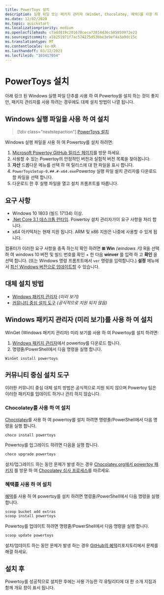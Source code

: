 ```yaml
---
title: PowerToys 설치
description: 실행 파일 또는 패키지 관리자 (WinGet, Chocolatey, 혜택)를 사용 하 여 Windows 10을 사용자 지정 하는 일련의 유틸리티 인 Powertoy을 설치 합니다.
ms.date: 12/02/2020
ms.topic: quickstart
ms.localizationpriority: medium
ms.openlocfilehash: c7add819c201678ceca72814d36c585859972e23
ms.sourcegitcommit: a1b251971f7ac574275d53bbe3e9ef4a3a9dc15c
ms.translationtype: MT
ms.contentlocale: ko-KR
ms.lasthandoff: 03/12/2021
ms.locfileid: "103417054"
---
```

# <a name="install-powertoys"></a>PowerToys 설치

아래 링크 된 Windows 실행 파일 단추를 사용 하 여 Powertoy을 설치 하는 것이 좋지만, 패키지 관리자를 사용 하려는 경우에도 대체 설치 방법이 나열 됩니다.

## <a name="install-with-windows-executable-file"></a>Windows 실행 파일을 사용 하 여 설치

> [!div class="nextstepaction"]
> [PowerToys 설치](https://aka.ms/installpowertoys)

Windows 실행 파일을 사용 하 여 Powertoy를 설치 하려면:

1. [Microsoft Powertoy GitHub 릴리스 페이지](https://github.com/microsoft/PowerToys/releases/)를 방문 하세요.
2. 사용할 수 있는 Powertoy의 안정적인 버전과 실험적 버전 목록을 찾아봅니다.
3. **자산** 드롭다운 메뉴를 선택 하 여 릴리스에 대 한 파일을 표시 합니다.
4. `PowerToysSetup-0.##.#-x64.exe`Powertoy 실행 파일 설치 관리자를 다운로드할 파일을 선택 합니다.
5. 다운로드 한 후 실행 파일을 열고 설치 프롬프트를 따릅니다.

## <a name="requirements"></a>요구 사항

- Windows 10 1803 (빌드 17134) 이상.
- [.Net Core 3.1 데스크톱 런타임](https://dotnet.microsoft.com/download/dotnet-core/thank-you/runtime-desktop-3.1.4-windows-x64-installer). Powertoy 설치 관리자가이 요구 사항을 처리 합니다.
- x64 아키텍처는 현재 지원 됩니다. ARM 및 x86 지원은 나중에 사용할 수 있게 됩니다.

컴퓨터가 이러한 요구 사항을 충족 하는지 확인 하려면 **⊞ Win** *(windows 키)* R을 선택 하 여 windows 10 버전 및 빌드 번호를 확인  +  한 다음 **winver** 를 입력 하 고 **확인** 을 선택 합니다. (또는 Windows 명령 프롬프트에서 `ver` 명령을 입력합니다.) **설정** 메뉴에서 [최신 Windows 버전으로 업데이트할](ms-settings:windowsupdate) 수 있습니다.

## <a name="alternative-install-methods"></a>대체 설치 방법

<!--  - **[Windows executable .exe file](#install-with-windows-executable-file)** *(Recommended)* -->
- [Windows 패키지 관리자](#install-with-windows-package-manager-preview) *(미리 보기)*
- [커뮤니티 중심 설치 도구](#community-driven-install-tools) *(공식적으로 지원 되지 않음)*

## <a name="install-with-windows-package-manager-preview"></a>Windows 패키지 관리자 (미리 보기)를 사용 하 여 설치

WinGet (Windows 패키지 관리자) 미리 보기를 사용 하 여 Powertoy를 설치 하려면:

1. [Windows 패키지 관리자](https://github.com/microsoft/winget-cli/releases)에서 powertoy를 다운로드 합니다.
2. 명령줄/PowerShell에서 다음 명령을 실행 합니다.

```powershell
WinGet install powertoys
```

## <a name="community-driven-install-tools"></a>커뮤니티 중심 설치 도구

이러한 커뮤니티 중심 대체 설치 방법은 공식적으로 지원 되지 않으며 Powertoy 팀은 이러한 패키지를 업데이트 하거나 관리 하지 않습니다.

### <a name="install-with-chocolatey"></a>Chocolatey를 사용 하 여 설치

[Chocolatey](https://chocolatey.org/)를 사용 하 여 powertoy를 설치 하려면 명령줄/PowerShell에서 다음 명령을 실행 합니다.

```powershell
choco install powertoys
```

Powertoy를 업그레이드 하려면 다음을 실행 합니다.

```powershell
choco upgrade powertoys
```

설치/업그레이드 하는 동안 문제가 발생 하는 경우 [Chocolatey.org에서 powertoy 패키지](https://chocolatey.org/packages/powertoys) 를 방문 하 여 [Chocolatey 심사 프로세스](https://chocolatey.org/docs/package-triage-process)를 따르세요.

### <a name="install-with-scoop"></a>혜택를 사용 하 여 설치

[혜택](https://scoop.sh/)를 사용 하 여 powertoy를 설치 하려면 명령줄/PowerShell에서 다음 명령을 실행 합니다.

```powershell
scoop bucket add extras
scoop install powertoys
```

Powertoy를 업데이트 하려면 명령줄/PowerShell에서 다음 명령을 실행 합니다.

```powershell
scoop update powertoys
```

설치/업데이트 하는 동안 문제가 발생 하는 경우 [GitHub의 혜택](https://github.com/lukesampson/scoop/issues)리포지토리에서 문제를 해결 하세요.

## <a name="post-install"></a>설치 후

Powertoy를 성공적으로 설치한 후에는 사용 가능한 각 유틸리티에 대 한 소개 지침과 함께 개요 창이 표시 됩니다.

